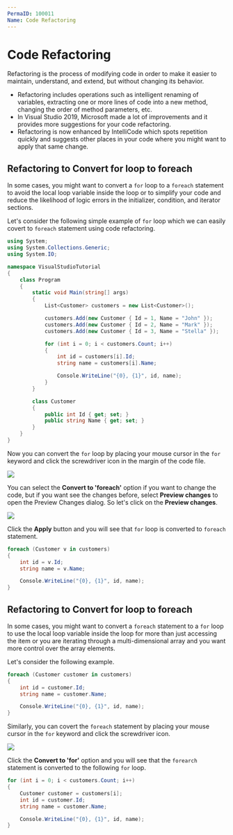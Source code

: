 ```yaml
---
PermaID: 100011
Name: Code Refactoring
---
```


# Code Refactoring

Refactoring is the process of modifying code in order to make it easier to maintain, understand, and extend, but without changing its behavior.

 - Refactoring includes operations such as intelligent renaming of variables, extracting one or more lines of code into a new method, changing the order of method parameters, etc.
 - In Visual Studio 2019, Microsoft made a lot of improvements and it provides more suggestions for your code refactoring.
 - Refactoring is now enhanced by IntelliCode which spots repetition quickly and suggests other places in your code where you might want to apply that same change.

## Refactoring to Convert for loop to foreach

In some cases, you might want to convert a `for` loop to a `foreach` statement to avoid the local loop variable inside the loop or to simplify your code and reduce the likelihood of logic errors in the initializer, condition, and iterator sections.

Let's consider the following simple example of `for` loop which we can easily covert to `foreach` statement using code refactoring.

```csharp
using System;
using System.Collections.Generic;
using System.IO;

namespace VisualStudioTutorial
{
    class Program
    {
        static void Main(string[] args)
        {
            List<Customer> customers = new List<Customer>();

            customers.Add(new Customer { Id = 1, Name = "John" });
            customers.Add(new Customer { Id = 2, Name = "Mark" });
            customers.Add(new Customer { Id = 3, Name = "Stella" });

            for (int i = 0; i < customers.Count; i++)
            {
                int id = customers[i].Id;
                string name = customers[i].Name;

                Console.WriteLine("{0}, {1}", id, name);
            }
        }

        class Customer
        {
            public int Id { get; set; }
            public string Name { get; set; }
        }
    }
}
```

Now you can convert the `for` loop by placing your mouse cursor in the `for` keyword and click the screwdriver icon in the margin of the code file.

<img src="https://raw.githubusercontent.com/zzzprojects/learn-orm/master/tutorials/visual-studio/images/code-refactoring-1.png">

You can select the **Convert to 'foreach'** option if you want to change the code, but if you want see the changes before, select **Preview changes** to open the Preview Changes dialog. So let's click on the **Preview changes**.

<img src="https://raw.githubusercontent.com/zzzprojects/learn-orm/master/tutorials/visual-studio/images/code-refactoring-2.png">

Click the **Apply** button and you will see that `for` loop is converted to `foreach` statement.

```csharp
foreach (Customer v in customers)
{
    int id = v.Id;
    string name = v.Name;

    Console.WriteLine("{0}, {1}", id, name);
}
```


## Refactoring to Convert for loop to foreach

In some cases, you might want to convert a `foreach` statement to a `for` loop to use the local loop variable inside the loop for more than just accessing the item or you are iterating through a multi-dimensional array and you want more control over the array elements.

Let's consider the following example.

```csharp
foreach (Customer customer in customers)
{
    int id = customer.Id;
    string name = customer.Name;

    Console.WriteLine("{0}, {1}", id, name);
}
```

Similarly, you can covert the `foreach` statement by placing your mouse cursor in the `for` keyword and click the screwdriver icon.

<img src="https://raw.githubusercontent.com/zzzprojects/learn-orm/master/tutorials/visual-studio/images/code-refactoring-3.png">

Click the **Convert to 'for'** option and you will see that the `forearch` statement is converted to the following `for` loop.

```csharp
for (int i = 0; i < customers.Count; i++)
{
    Customer customer = customers[i];
    int id = customer.Id;
    string name = customer.Name;

    Console.WriteLine("{0}, {1}", id, name);
}
```  